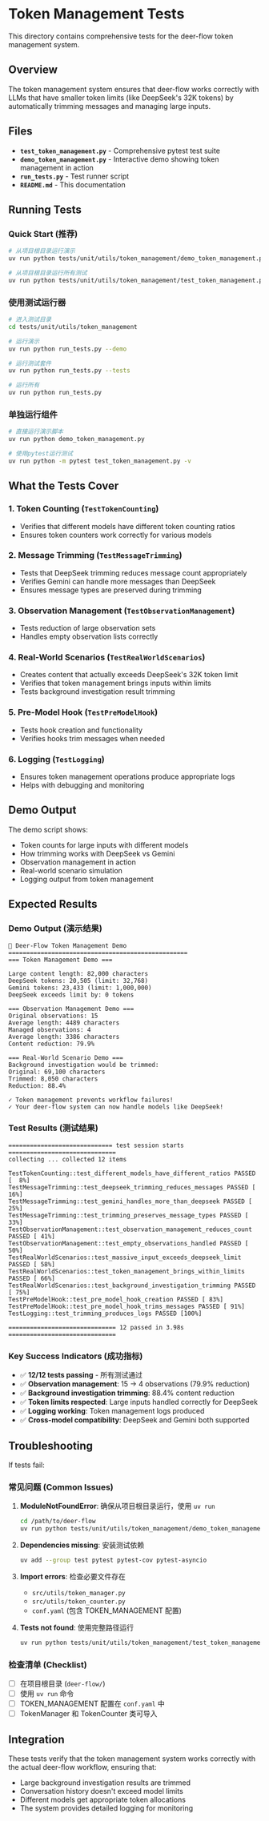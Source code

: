 # Token Management Tests

This directory contains comprehensive tests for the deer-flow token management system.

## Overview

The token management system ensures that deer-flow works correctly with LLMs that have smaller token limits (like DeepSeek's 32K tokens) by automatically trimming messages and managing large inputs.

## Files

- **`test_token_management.py`** - Comprehensive pytest test suite
- **`demo_token_management.py`** - Interactive demo showing token management in action
- **`run_tests.py`** - Test runner script
- **`README.md`** - This documentation

## Running Tests

### Quick Start (推荐)
```bash
# 从项目根目录运行演示
uv run python tests/unit/utils/token_management/demo_token_management.py

# 从项目根目录运行所有测试
uv run python tests/unit/utils/token_management/test_token_management.py
```

### 使用测试运行器
```bash
# 进入测试目录
cd tests/unit/utils/token_management

# 运行演示
uv run python run_tests.py --demo

# 运行测试套件
uv run python run_tests.py --tests

# 运行所有
uv run python run_tests.py
```

### 单独运行组件
```bash
# 直接运行演示脚本
uv run python demo_token_management.py

# 使用pytest运行测试
uv run python -m pytest test_token_management.py -v
```

## What the Tests Cover

### 1. Token Counting (`TestTokenCounting`)
- Verifies that different models have different token counting ratios
- Ensures token counters work correctly for various models

### 2. Message Trimming (`TestMessageTrimming`)
- Tests that DeepSeek trimming reduces message count appropriately
- Verifies Gemini can handle more messages than DeepSeek
- Ensures message types are preserved during trimming

### 3. Observation Management (`TestObservationManagement`)
- Tests reduction of large observation sets
- Handles empty observation lists correctly

### 4. Real-World Scenarios (`TestRealWorldScenarios`)
- Creates content that actually exceeds DeepSeek's 32K token limit
- Verifies that token management brings inputs within limits
- Tests background investigation result trimming

### 5. Pre-Model Hook (`TestPreModelHook`)
- Tests hook creation and functionality
- Verifies hooks trim messages when needed

### 6. Logging (`TestLogging`)
- Ensures token management operations produce appropriate logs
- Helps with debugging and monitoring

## Demo Output

The demo script shows:
- Token counts for large inputs with different models
- How trimming works with DeepSeek vs Gemini
- Observation management in action
- Real-world scenario simulation
- Logging output from token management

## Expected Results

### Demo Output (演示结果)
```
🦌 Deer-Flow Token Management Demo
==================================================
=== Token Management Demo ===

Large content length: 82,000 characters
DeepSeek tokens: 20,505 (limit: 32,768)
Gemini tokens: 23,433 (limit: 1,000,000)
DeepSeek exceeds limit by: 0 tokens

=== Observation Management Demo ===
Original observations: 15
Average length: 4489 characters
Managed observations: 4
Average length: 3386 characters
Content reduction: 79.9%

=== Real-World Scenario Demo ===
Background investigation would be trimmed:
Original: 69,100 characters
Trimmed: 8,050 characters
Reduction: 88.4%

✓ Token management prevents workflow failures!
✓ Your deer-flow system can now handle models like DeepSeek!
```

### Test Results (测试结果)
```
============================= test session starts ==============================
collecting ... collected 12 items

TestTokenCounting::test_different_models_have_different_ratios PASSED [  8%]
TestMessageTrimming::test_deepseek_trimming_reduces_messages PASSED [ 16%]
TestMessageTrimming::test_gemini_handles_more_than_deepseek PASSED [ 25%]
TestMessageTrimming::test_trimming_preserves_message_types PASSED [ 33%]
TestObservationManagement::test_observation_management_reduces_count PASSED [ 41%]
TestObservationManagement::test_empty_observations_handled PASSED [ 50%]
TestRealWorldScenarios::test_massive_input_exceeds_deepseek_limit PASSED [ 58%]
TestRealWorldScenarios::test_token_management_brings_within_limits PASSED [ 66%]
TestRealWorldScenarios::test_background_investigation_trimming PASSED [ 75%]
TestPreModelHook::test_pre_model_hook_creation PASSED [ 83%]
TestPreModelHook::test_pre_model_hook_trims_messages PASSED [ 91%]
TestLogging::test_trimming_produces_logs PASSED [100%]

============================== 12 passed in 3.98s ==============================
```

### Key Success Indicators (成功指标)
- ✅ **12/12 tests passing** - 所有测试通过
- ✅ **Observation management**: 15 → 4 observations (79.9% reduction)
- ✅ **Background investigation trimming**: 88.4% content reduction
- ✅ **Token limits respected**: Large inputs handled correctly for DeepSeek
- ✅ **Logging working**: Token management logs produced
- ✅ **Cross-model compatibility**: DeepSeek and Gemini both supported

## Troubleshooting

If tests fail:

### 常见问题 (Common Issues)
1. **ModuleNotFoundError**: 确保从项目根目录运行，使用 `uv run`
   ```bash
   cd /path/to/deer-flow
   uv run python tests/unit/utils/token_management/demo_token_management.py
   ```

2. **Dependencies missing**: 安装测试依赖
   ```bash
   uv add --group test pytest pytest-cov pytest-asyncio
   ```

3. **Import errors**: 检查必要文件存在
   - `src/utils/token_manager.py`
   - `src/utils/token_counter.py` 
   - `conf.yaml` (包含 TOKEN_MANAGEMENT 配置)

4. **Tests not found**: 使用完整路径运行
   ```bash
   uv run python tests/unit/utils/token_management/test_token_management.py
   ```

### 检查清单 (Checklist)
- [ ] 在项目根目录 (`deer-flow/`)
- [ ] 使用 `uv run` 命令
- [ ] TOKEN_MANAGEMENT 配置在 `conf.yaml` 中
- [ ] TokenManager 和 TokenCounter 类可导入

## Integration

These tests verify that the token management system works correctly with the actual deer-flow workflow, ensuring that:
- Large background investigation results are trimmed
- Conversation history doesn't exceed model limits
- Different models get appropriate token allocations
- The system provides detailed logging for monitoring